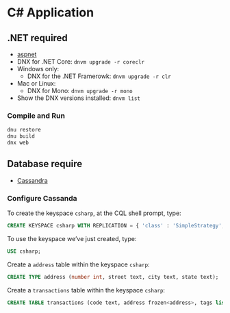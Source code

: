 # C# Application

## .NET required 

  * [aspnet](https://get.asp.net/)
  * DNX for .NET Core: `dnvm upgrade -r coreclr`
  * Windows only: 
    * DNX for the .NET Framerowk: `dnvm upgrade -r clr`
  * Mac or Linux:
    * DNX for Mono: `dnvm upgrade -r mono`
  * Show the DNX versions installed: `dnvm list`
  
  
### Compile and Run

```bash
dnu restore
dnu build
dnx web
```

## Database require

  * [Cassandra](http://cassandra.apache.org/)

### Configure Cassanda

To create the keyspace `csharp`, at the CQL shell prompt, type:
```sql
CREATE KEYSPACE csharp WITH REPLICATION = { 'class' : 'SimpleStrategy', 'replication_factor' : 1 };
```

To use the keyspace we’ve just created, type:
```sql
USE csharp;
```

Create a `address` table within the keyspace `csharp`:
```sql
CREATE TYPE address (number int, street text, city text, state text);
```

Create a `transactions` table within the keyspace `csharp`:
```sql
CREATE TABLE transactions (code text, address frozen<address>, tags list<text>, values set<int>, PRIMARY KEY (code));